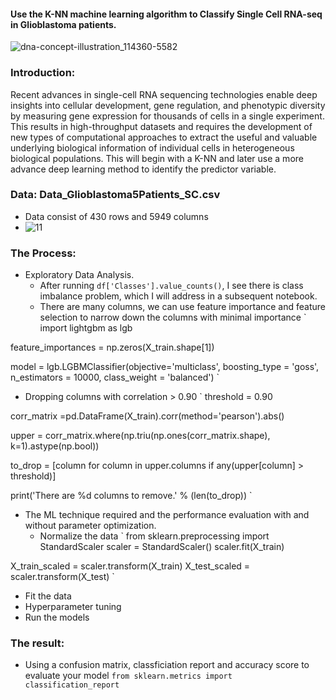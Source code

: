 #### Use the K-NN machine learning algorithm to Classify Single Cell RNA-seq in Glioblastoma patients.


![dna-concept-illustration_114360-5582](https://user-images.githubusercontent.com/62857660/155894426-43d677c5-3212-4635-8dcb-0b1ea69a2111.jpg)


### Introduction:
Recent advances in single-cell RNA sequencing technologies enable deep insights
into cellular development, gene regulation, and phenotypic diversity by
measuring gene expression for thousands of cells in a single experiment. This
results in high-throughput datasets and requires the development of new types of
computational approaches to extract the useful and valuable underlying biological
information of individual cells in heterogeneous biological populations. This will begin with a K-NN and later use a more advance deep learning
method to identify the predictor variable.

### Data: Data_Glioblastoma5Patients_SC.csv 
- Data consist of 430 rows and 5949 columns
- ![11](https://user-images.githubusercontent.com/62857660/158415896-cbf2d7bf-8b36-408d-9b4a-28883f6d11fe.JPG)


### The Process:

- Exploratory Data Analysis. 
  - After running `df['Classes'].value_counts()`, I see there is class imbalance problem, which I will address in a subsequent notebook. 
  - There are many columns, we can use feature importance and feature selection to narrow down the columns with minimal importance
` 
import lightgbm as lgb

feature_importances = np.zeros(X_train.shape[1])

model = lgb.LGBMClassifier(objective='multiclass', boosting_type = 'goss', n_estimators = 10000, class_weight = 'balanced')
`
  - Dropping columns with correlation > 0.90
`
threshold = 0.90

corr_matrix =pd.DataFrame(X_train).corr(method='pearson').abs()

upper = corr_matrix.where(np.triu(np.ones(corr_matrix.shape), k=1).astype(np.bool))

to_drop = [column for column in upper.columns if any(upper[column] > threshold)]

print('There are %d columns to remove.' % (len(to_drop))
`

- The ML technique required and the performance evaluation
with and without parameter optimization.
  - Normalize the data
`
from sklearn.preprocessing import StandardScaler
scaler = StandardScaler()
scaler.fit(X_train)

X_train_scaled = scaler.transform(X_train)
X_test_scaled = scaler.transform(X_test)
`
  - Fit the data
  - Hyperparameter tuning
  - Run the models


### The result:
  - Using a confusion matrix, classficiation report and accuracy score to evaluate your model
`
from sklearn.metrics import classification_report
`

